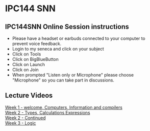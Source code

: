 # IPC144 SNN 
## IPC144SNN Online Session instructions

- Please have a headset or earbuds connected to your computer to prevent voice feedback. <br />
- Login to my seneca and click on your subject <br />
- Click on Tools <br />
- Click on BigBlueButton <br />
- Click on Launch <br />
- Click on Join <br />
- When prompted "Listen only or Microphone" please choose "Microphone" so you can take part in discussions. <br />


## Lecture Videos
[Week 1 - welcome, Computers, Information and compilers](https://www.youtube.com/watch?v=g_5zFK7g6ZI) <br />
[Week 2 -  Types, Calculations Expressions](https://www.youtube.com/watch?v=X1mxggb2Fho) <br />
[Week 2 -  Continued](https://www.youtube.com/watch?v=Db_B4x1y1hY) <br />
[Week 3 - Logic](https://www.youtube.com/watch?v=NXV7NV1rU5s) <br />

